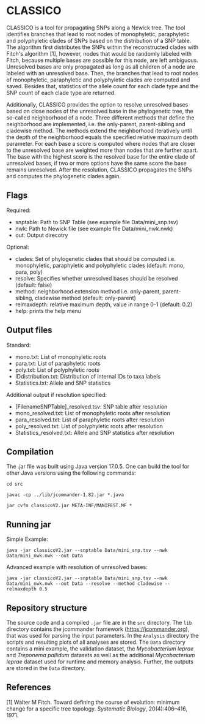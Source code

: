 # CLASSICO

CLASSICO is a tool for propagating SNPs along a Newick tree. The tool identifies branches that lead to root nodes of monophyletic, paraphyletic and polyphyletic clades of SNPs based on the distribution of a SNP table. The algorithm first distributes the SNPs within the reconstructed clades with Fitch's algorithm [1], however, nodes that would be randomly labeled with Fitch, because multiple bases are possible for this node, are left ambiguous. Unresolved bases are only propagated as long as all children of a node are labeled with an unresolved base. Then, the branches that lead to root nodes of monophyletic, paraphyletic and polyphyletic clades are computed and saved. Besides that, statistics of the allele count for each clade type and the SNP count of each clade type are returned. 

Additionally, CLASSICO provides the option to resolve unresolved bases based on close nodes of the unresolved base in the phylogenetic tree, the so-called neighborhood of a node. Three different methods that define the neighborhood are implemented, i.e. the only-parent, parent-sibling and cladewise method. The methods extend the neighborhood iteratively until the depth of the neighborhood equals the specified relative maximum depth parameter. For each base a score is computed where nodes that are closer to the unresolved base are weighted more than nodes that are further apart. The base with the highest score is the resolved base for the entire clade of unresolved bases, if two or more options have the same score the base remains unresolved.
After the resolution, CLASSICO propagates the SNPs and computes the phylogenetic clades again.

## Flags
Required:
- snptable: Path to SNP Table (see example file Data/mini_snp.tsv)
- nwk: Path to Newick file (see example file Data/mini_nwk.nwk) 
- out: Output direcotry

Optional:
- clades: Set of phylogenetic clades that should be computed i.e. monophyletic, paraphyletic and polyphyletic clades (default: mono, para, poly)
- resolve: Specifies whether unresolved bases should be resolved (default: false)
- method: neighborhood extension method i.e. only-parent, parent-sibling, cladewise method (default: only-parent)
- relmaxdepth: relative maximum depth, value in range 0-1 (default: 0.2)
- help: prints the help menu

## Output files
Standard:
- mono.txt: List of monophyletic roots
- para.txt: List of paraphyletic roots
- poly.txt: List of polyphyletic roots
- IDdistribution.txt: Distribution of internal IDs to taxa labels
- Statistics.txt: Allele and SNP statistics

Additional output if resolution specified:
- [FilenameSNPTable]_resolved.tsv: SNP table after resolution
- mono_resolved.txt: List of monophyletic roots after resolution
- para_resolved.txt: List of paraphyletic roots after resolution
- poly_resolved.txt: List of polyphyletic roots after resolution
- Statistics_resolved.txt: Allele and SNP statistics after resolution

## Compilation
The .jar file was built using Java version 17.0.5. One can build the tool for other Java versions using the following commands:

`cd src`

`javac -cp ../lib/jcommander-1.82.jar *.java`

`jar cvfm classicoV2.jar META-INF/MANIFEST.MF *`

## Running jar
Simple Example:

`java -jar classicoV2.jar --snptable Data/mini_snp.tsv --nwk Data/mini_nwk.nwk --out Data`

Advanced example with resolution of unresolved bases:

`java -jar classicoV2.jar --snptable Data/mini_snp.tsv --nwk Data/mini_nwk.nwk --out Data --resolve --method cladewise --relmaxdepth 0.5`


## Repository structure

The source code and a compiled `.jar` file are in the `src` directory. The `lib` directory contains the jcommander framework (https://jcommander.org), that was used for parsing the input parameters. In the `Analysis` directory the scripts and resulting plots of all analyses are stored. The `Data` directory contains a mini example, the validation dataset, the *Mycobacterium leprae* and *Treponema pallidum* datasets as well as the additional *Mycobacterium leprae* dataset used for runtime and memory analysis. Further, the outputs are stored in the `Data` directory.

## References
[1] Walter M Fitch. Toward defining the course of evolution: minimum
change for a specific tree topology. *Systematic Biology*, 20(4):406–416,
1971.